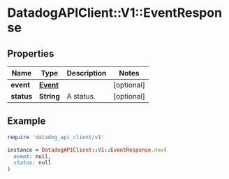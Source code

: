 # DatadogAPIClient::V1::EventResponse

## Properties

| Name | Type | Description | Notes |
| ---- | ---- | ----------- | ----- |
| **event** | [**Event**](Event.md) |  | [optional] |
| **status** | **String** | A status. | [optional] |

## Example

```ruby
require 'datadog_api_client/v1'

instance = DatadogAPIClient::V1::EventResponse.new(
  event: null,
  status: null
)
```


